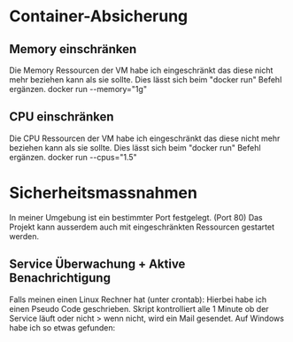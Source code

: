 # Container-Absicherung
## Memory einschränken
Die Memory Ressourcen der VM habe ich eingeschränkt das diese nicht mehr beziehen kann als sie sollte. Dies lässt sich beim "docker run" Befehl ergänzen.
docker run --memory="1g"
## CPU einschränken
Die CPU Ressourcen der VM habe ich eingeschränkt das diese nicht mehr beziehen kann als sie sollte. Dies lässt sich beim "docker run" Befehl ergänzen.
docker run --cpus="1.5"
# Sicherheitsmassnahmen
In meiner Umgebung ist ein bestimmter Port festgelegt. (Port 80) Das Projekt kann ausserdem auch mit eingeschränkten Ressourcen gestartet werden. 

## Service Überwachung + Aktive Benachrichtigung

Falls meinen einen Linux Rechner hat (unter crontab): Hierbei habe ich einen Pseudo Code geschrieben. Skript kontrolliert alle 1 Minute ob der Service läuft oder nicht > wenn nicht, wird ein Mail gesendet. Auf Windows habe ich so etwas gefunden:
<!--stackedit_data:
eyJoaXN0b3J5IjpbMTA4MjkwNDA4OCwxOTkxNDAzNjMxLC0xNz
cwMDkxMTg0LC03NTI5MDQ0NzZdfQ==
-->